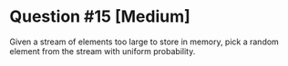 # Question #15 [Medium]

Given a stream of elements too large to store in memory, pick a random element from the stream with uniform probability.
